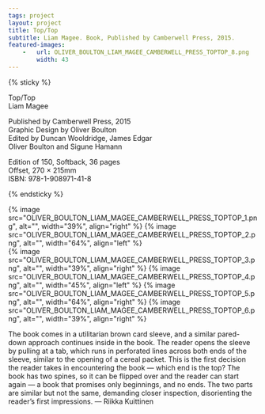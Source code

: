 ```yaml
---
tags: project
layout: project
title: Top/Top
subtitle: Liam Magee. Book, Published by Camberwell Press, 2015.
featured-images:
    -   url: OLIVER_BOULTON_LIAM_MAGEE_CAMBERWELL_PRESS_TOPTOP_8.png
        width: 43
---
```

  
{% sticky %}

Top/Top  
Liam Magee

Published by Camberwell Press, 2015  
Graphic Design by Oliver Boulton  
Edited by Duncan Wooldridge, James Edgar  
Oliver Boulton and Sigune Hamann  

Edition of 150, Softback, 36 pages  
Offset, 270 × 215mm  
ISBN: 978-1-908971-41-8

{% endsticky %}

{% image src="OLIVER_BOULTON_LIAM_MAGEE_CAMBERWELL_PRESS_TOPTOP_1.png", alt="", width="39%", align="right" %}
{% image src="OLIVER_BOULTON_LIAM_MAGEE_CAMBERWELL_PRESS_TOPTOP_2.png", alt="", width="64%", align="left"  %}  
{% image src="OLIVER_BOULTON_LIAM_MAGEE_CAMBERWELL_PRESS_TOPTOP_3.png", alt="", width="39%", align="right" %}
{% image src="OLIVER_BOULTON_LIAM_MAGEE_CAMBERWELL_PRESS_TOPTOP_4.png", alt="", width="45%", align="left"  %}
{% image src="OLIVER_BOULTON_LIAM_MAGEE_CAMBERWELL_PRESS_TOPTOP_5.png", alt="", width="64%", align="right" %}
{% image src="OLIVER_BOULTON_LIAM_MAGEE_CAMBERWELL_PRESS_TOPTOP_6.png", alt="", width="39%", align="right" %}

The book comes in a utilitarian brown card sleeve, and a similar pared-down approach continues inside in the book. The reader opens the sleeve by pulling at a tab, which runs in perforated lines across both ends of the sleeve, similar to the opening of a cereal packet. This is the first decision the reader takes in encountering the book — which end is the top? The book has two spines, so it can be flipped over and the reader can start again — a book that promises only beginnings, and no ends. The two parts are similar but not the same, demanding closer inspection, disorienting the reader’s first impressions. — Riikka Kuittinen